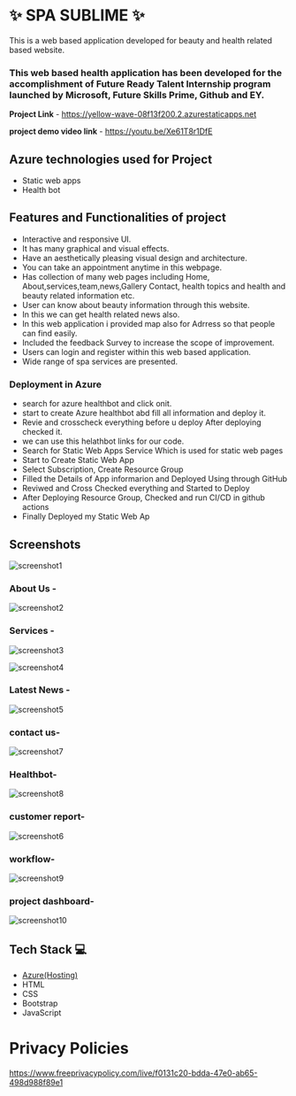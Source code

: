 # ✨ SPA SUBLIME ✨

This is a web based application developed for beauty and health related based website.

### This web based health application has been developed for the accomplishment of Future Ready Talent Internship program launched by Microsoft, Future Skills Prime, Github and EY.


**Project Link** - https://yellow-wave-08f13f200.2.azurestaticapps.net

**project demo video link** - https://youtu.be/Xe61T8r1DfE

## Azure technologies used for Project

- Static web apps
- Health bot

## Features and Functionalities of project 

- Interactive and responsive UI.
- It has many graphical and visual effects.
- Have an aesthetically pleasing visual design and architecture.
- You can take an appointment anytime in this webpage.
- Has collection of many web pages including Home, About,services,team,news,Gallery Contact, health topics and health and beauty related information etc.
- User can know about beauty information through this website.
- In this we can get health related news also.
- In this web application i provided map also for Adrress so that people can find easily.
- Included the feedback Survey to increase the scope of improvement.
- Users can login and register within this web based application.
- Wide range of spa services are presented.
### Deployment in Azure
- search for azure healthbot and click onit.
- start to create Azure healthbot abd fill all information and deploy it.
- Revie and crosscheck everything before u deploy After deploying checked it.
- we can use this helathbot links for our code.
- Search for Static Web Apps Service Which is used for static web pages
- Start to Create Static Web App
- Select Subscription, Create Resource Group
- Filled the Details of App informarion and Deployed Using through GitHub
- Reviwed and Cross Checked everything and Started to Deploy
- After Deploying Resource Group, Checked and run CI/CD in github actions
- Finally Deployed my Static Web Ap


## Screenshots

![screenshot1](https://user-images.githubusercontent.com/110031646/202896161-7d9880a1-e6ea-44cf-acd0-439ddf28be89.png)

### About Us -

![screenshot2](https://user-images.githubusercontent.com/110031646/202896181-e56d4d4b-5c00-4760-b92c-3b86cf4228ee.png)

### Services -

![screenshot3](https://user-images.githubusercontent.com/110031646/202896202-c4343a1c-93c1-4f05-bd29-819bc265a320.png)

![screenshot4](https://user-images.githubusercontent.com/110031646/202896215-82e227bc-cafd-4652-897e-03decf85c21e.png)

### Latest News -

![screenshot5](https://user-images.githubusercontent.com/110031646/202896275-735fb0c6-d3ce-4612-b4cd-4c5a51d344ff.png)

### contact us-

![screenshot7](https://user-images.githubusercontent.com/110031646/202896288-934003a5-adab-4a22-b73d-f8b16f73b89a.png)

### Healthbot-

![screenshot8](https://user-images.githubusercontent.com/110031646/202896417-4c0edb73-fae2-4c0b-82b8-3e5bb2b67685.png)

### customer report-

![screenshot6](https://user-images.githubusercontent.com/110031646/202896316-b80acc94-9ddc-4623-9d87-8f43015bf0a3.png)

### workflow-

![screenshot9](https://user-images.githubusercontent.com/110031646/202908851-772f0eee-8c30-45dc-ab18-3f259756a97e.png)

### project dashboard-

![screenshot10](https://user-images.githubusercontent.com/110031646/202908905-8d480899-da7c-4147-adac-78fc565e3120.png)

## Tech Stack 💻

- [Azure(Hosting)](https://azure.microsoft.com/en-in/features/azure-portal/)
- HTML
- CSS
- Bootstrap
- JavaScript


# Privacy Policies

https://www.freeprivacypolicy.com/live/f0131c20-bdda-47e0-ab65-498d988f89e1
